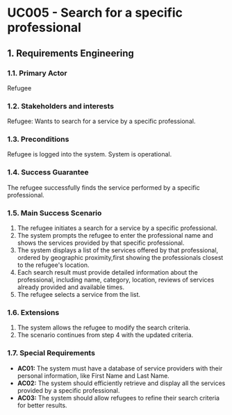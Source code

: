 # UC005 - Search for a specific professional

## 1. Requirements Engineering

### 1.1. Primary Actor
Refugee

### 1.2. Stakeholders and interests
Refugee: Wants to search for a service by a specific professional.

### 1.3. Preconditions
Refugee is logged into the system.
System is operational.

### 1.4. Success Guarantee
The refugee successfully finds the service performed by a specific professional.

### 1.5. Main Success Scenario
1. The refugee initiates a search for a service by a specific professional.
2. The system prompts the refugee to enter the professional name and shows the services provided by that specific professional.
4. The system displays a list of the services offered by that professional, ordered by geographic proximity,first showing the professionals closest to the refugee's location.
5. Each search result must provide detailed information about the professional, including name, category, location, reviews of services already provided and available times.
5. The refugee selects a service from the list.

### 1.6. Extensions
1. The system allows the refugee to modify the search criteria.
2. The scenario continues from step 4 with the updated criteria.

### 1.7. Special Requirements
* **AC01:** The system must have a database of service providers with their personal information, like First Name and Last Name.
* **AC02:** The system should efficiently retrieve and display all the services provided by a specific professional.
* **AC03:** The system should allow refugees to refine their search criteria for better results.


